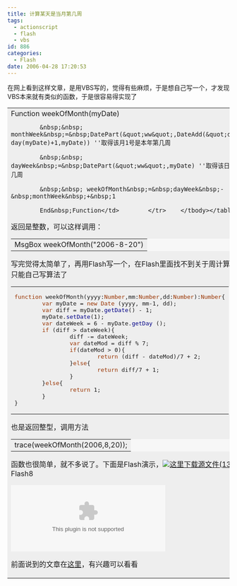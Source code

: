 ```yaml
---
title: 计算某天是当月第几周
tags:
  - actionscript
  - flash
  - vbs
id: 886
categories:
  - Flash
date: 2006-04-28 17:20:53
---
```


在网上看到这样文章，是用VBS写的，觉得有些麻烦，于是想自己写一个，才发现VBS本来就有类似的函数，于是很容易得实现了

<table width="100%" cellspacing="2" cellpadding="5" bgcolor="#f7f7f7" code="" class="TBBG9">    <tbody>        <tr>            <td bgcolor="#eeeeee" class="TBBG1">Function&nbsp;weekOfMonth(myDate)

            &nbsp;&nbsp; monthWeek&nbsp;=&nbsp;DatePart(&quot;ww&quot;,DateAdd(&quot;d&quot;,-day(myDate)+1,myDate)) ''取得该月1号是本年第几周

            &nbsp;&nbsp; dayWeek&nbsp;=&nbsp;DatePart(&quot;ww&quot;,myDate) ''取得该日期是本年第几周

            &nbsp;&nbsp; weekOfMonth&nbsp;=&nbsp;dayWeek&nbsp;-&nbsp;monthWeek&nbsp;+&nbsp;1

            End&nbsp;Function</td>        </tr>    </tbody></table>

返回是整数，可以这样调用：

<table width="100%" cellspacing="2" cellpadding="5" bgcolor="#f7f7f7" code="" class="TBBG9">    <tbody>        <tr>            <td bgcolor="#eeeeee" class="TBBG1">MsgBox&nbsp;weekOfMonth(&quot;2006-8-20&quot;)</td>        </tr>    </tbody></table>

写完觉得太简单了，再用Flash写一个，在Flash里面找不到关于周计算的函数，只能自己写算法了

<table width="100%" cellspacing="2" cellpadding="5" bgcolor="#f7f7f7" code="" class="TBBG9">    <tbody>        <tr>            <td bgcolor="#eeeeee" class="TBBG1">            <pre><font color="#993300">function</font> weekOfMonth(yyyy:<font color="#993300">Number</font>,mm:<font color="#993300">Number</font>,dd:<font color="#993300">Number</font>):<font color="#993300">Number</font>{
        <font color="#993300">var</font> myDate = <font color="#993300">new</font> <font color="#993300">Date</font> (yyyy, mm-1, dd);
        <font color="#993300">var</font> diff = myDate.<font color="#000087">getDate</font>() - 1;
        myDate.<font color="#000087">setDate</font>(1);
        <font color="#993300">var</font> dateWeek = 6 - myDate.<font color="#000087">getDay</font> ();
        <font color="#993300">if</font> (diff &gt; dateWeek){
                diff -= dateWeek;
                <font color="#993300">var</font> dateMod = diff % 7;
                <font color="#993300">if</font>(dateMod &gt; 0){
                        <font color="#993300">return</font> (diff - dateMod)/7 + 2;
                }<font color="#993300">else</font>{
                        <font color="#993300">return</font> diff/7 + 1;
                }
        }<font color="#993300">else</font>{
                <font color="#993300">return</font> 1;
        }
}
</pre>            </td>        </tr>    </tbody></table>

也是返回整型，调用方法

<table width="100%" cellspacing="2" cellpadding="5" bgcolor="#f7f7f7" code="" class="TBBG9">    <tbody>        <tr>            <td bgcolor="#eeeeee" class="TBBG1">trace(weekOfMonth(2006,8,20));</td>        </tr>    </tbody></table>

函数也很简单，就不多说了。下面是Flash演示，![](/images/2006/04/28_12759.gif)[这里下载源文件(133KB)](/blog/upload/2006/04/28/171742.rar)，Flash8

[](/blog/upload/2006/04/28/171610.swf "点击这里使 Adblock Plus 过滤该对象")[](/blog/upload/2006/04/28/171610.swf "点击这里使 Adblock Plus 过滤该对象")<object width="350" height="150" classid="clsid:D27CDB6E-AE6D-11cf-96B8-444553540000" codebase="http://download.macromedia.com/pub/shockwave/cabs/flash/swflash.cab#version=4,0,2,0">
<param value="9260" name="_cx" /><param value="3969" name="_cy" /><param value="" name="FlashVars" /><param value="/blog/upload/2006/04/28/171610.swf" name="Movie" /><param value="/blog/upload/2006/04/28/171610.swf" name="Src" /><param value="Window" name="WMode" /><param value="0" name="Play" /><param value="-1" name="Loop" /><param value="High" name="Quality" /><param value="" name="SAlign" /><param value="-1" name="Menu" /><param value="" name="Base" /><param value="" name="AllowScriptAccess" /><param value="ShowAll" name="Scale" /><param value="0" name="DeviceFont" /><param value="0" name="EmbedMovie" /><param value="" name="BGColor" /><param value="" name="SWRemote" /><param value="" name="MovieData" /><param value="1" name="SeamlessTabbing" /><param value="0" name="Profile" /><param value="" name="ProfileAddress" /><param value="0" name="ProfilePort" /> <embed width="350" height="150" x-shockwave-flash="" application="" type="" pluginspage="http://www.macromedia.com/shockwave/download/index.cgi?P1_Prod_Version=ShockwaveFlash" quality="high" src="/blog/upload/2006/04/28/171610.swf"></embed></object>

前面说到的文章在[这里](http://www.mikecat.net/blogview.asp?logID=1527)，有兴趣可以看看